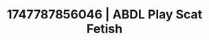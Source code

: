 ---
categories:
- Delicate restraint
- Alt romance
- Inclusive desire
- Erotic silhouette
- Ebony
image: /assets/images/1747787856046.jpg
layout: post
seo:
  description: Featured content with premium Scat Fetish, ABDL Play. HD images available.
  keywords: Scat Fetish, ABDL Play
  og_image: /assets/images/1747787856046.jpg
  schema_type: VisualArtwork
tags:
- '#1747787856046'
- ABDL Play
- Scat Fetish
title: 1747787856046 | ABDL Play Scat Fetish
---